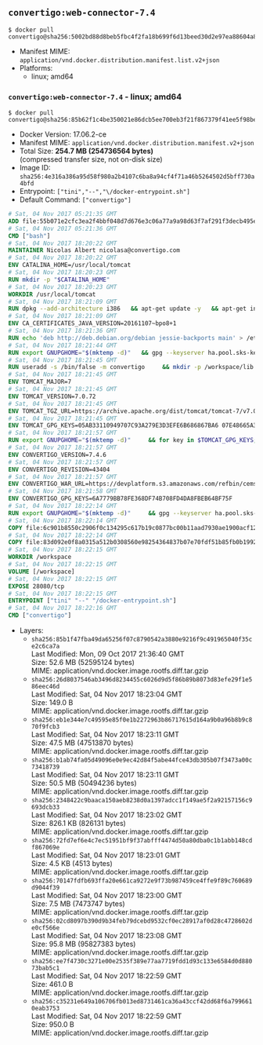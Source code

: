 ## `convertigo:web-connector-7.4`

```console
$ docker pull convertigo@sha256:5002bd88d8beb5fbc4f2fa18b699f6d13beed30d2e97ea88604a8b852cc9d730
```

-	Manifest MIME: `application/vnd.docker.distribution.manifest.list.v2+json`
-	Platforms:
	-	linux; amd64

### `convertigo:web-connector-7.4` - linux; amd64

```console
$ docker pull convertigo@sha256:85b62f1c4be350021e86dcb5ee700eb3f21f867379f41ee5f98bec84c46e4ab0
```

-	Docker Version: 17.06.2-ce
-	Manifest MIME: `application/vnd.docker.distribution.manifest.v2+json`
-	Total Size: **254.7 MB (254736564 bytes)**  
	(compressed transfer size, not on-disk size)
-	Image ID: `sha256:4e316a386a95d58f980a2b4107c6ba8a94cf4f71a46b5264502d5bff730a4bfd`
-	Entrypoint: `["tini","--","\/docker-entrypoint.sh"]`
-	Default Command: `["convertigo"]`

```dockerfile
# Sat, 04 Nov 2017 05:21:35 GMT
ADD file:55b071e2cfc3ea2f4bbf048d7d676e3c06a77a9a98d63f7af291f3decb495ec8 in / 
# Sat, 04 Nov 2017 05:21:36 GMT
CMD ["bash"]
# Sat, 04 Nov 2017 18:20:22 GMT
MAINTAINER Nicolas Albert nicolasa@convertigo.com
# Sat, 04 Nov 2017 18:20:22 GMT
ENV CATALINA_HOME=/usr/local/tomcat
# Sat, 04 Nov 2017 18:20:23 GMT
RUN mkdir -p "$CATALINA_HOME"
# Sat, 04 Nov 2017 18:20:23 GMT
WORKDIR /usr/local/tomcat
# Sat, 04 Nov 2017 18:21:09 GMT
RUN dpkg --add-architecture i386   && apt-get update -y   && apt-get install -y --no-install-recommends     ca-certificates     curl     lib32z1     libgtk2.0-0:i386     libstdc++6:i386     libxft2:i386     libxt6:i386     libxtst6:i386     unzip   && rm -rf /var/lib/apt/lists/*
# Sat, 04 Nov 2017 18:21:09 GMT
ENV CA_CERTIFICATES_JAVA_VERSION=20161107~bpo8+1
# Sat, 04 Nov 2017 18:21:36 GMT
RUN echo 'deb http://deb.debian.org/debian jessie-backports main' > /etc/apt/sources.list.d/jessie-backports.list     && apt-get update -y     && apt-get install -y --no-install-recommends         openjdk-8-jre-headless         openjdk-8-jre-headless:i386         ca-certificates-java="$CA_CERTIFICATES_JAVA_VERSION"     && update-java-alternatives --jre-headless -s java-1.8.0-openjdk-i386     && rm -rf /usr/lib/jvm/java-8-openjdk-amd64 /var/lib/apt/lists/*
# Sat, 04 Nov 2017 18:21:44 GMT
RUN export GNUPGHOME="$(mktemp -d)"   && gpg --keyserver ha.pool.sks-keyservers.net --recv-keys B42F6819007F00F88E364FD4036A9C25BF357DD4   && curl -o /usr/local/bin/gosu -fSL "https://github.com/tianon/gosu/releases/download/1.7/gosu-$(dpkg --print-architecture)"   && curl -o /usr/local/bin/gosu.asc -fSL "https://github.com/tianon/gosu/releases/download/1.7/gosu-$(dpkg --print-architecture).asc"   && gpg --batch --verify /usr/local/bin/gosu.asc /usr/local/bin/gosu   && rm /usr/local/bin/gosu.asc   && chmod +x /usr/local/bin/gosu   && gpg --keyserver ha.pool.sks-keyservers.net --recv-keys 6380DC428747F6C393FEACA59A84159D7001A4E5   && curl -o /usr/local/bin/tini -fSL "https://github.com/krallin/tini/releases/download/v0.9.0/tini"   && curl -o /usr/local/bin/tini.asc -fSL "https://github.com/krallin/tini/releases/download/v0.9.0/tini.asc"   && gpg --batch --verify /usr/local/bin/tini.asc /usr/local/bin/tini   && rm /usr/local/bin/tini.asc   && chmod +x /usr/local/bin/tini   && rm -rf /tmp/*
# Sat, 04 Nov 2017 18:21:45 GMT
RUN useradd -s /bin/false -m convertigo     && mkdir -p /workspace/lib /workspace/classes     && chown -R convertigo:convertigo /workspace
# Sat, 04 Nov 2017 18:21:45 GMT
ENV TOMCAT_MAJOR=7
# Sat, 04 Nov 2017 18:21:45 GMT
ENV TOMCAT_VERSION=7.0.72
# Sat, 04 Nov 2017 18:21:45 GMT
ENV TOMCAT_TGZ_URL=https://archive.apache.org/dist/tomcat/tomcat-7/v7.0.72/bin/apache-tomcat-7.0.72.tar.gz
# Sat, 04 Nov 2017 18:21:45 GMT
ENV TOMCAT_GPG_KEYS=05AB33110949707C93A279E3D3EFE6B686867BA6 07E48665A34DCAFAE522E5E6266191C37C037D42 47309207D818FFD8DCD3F83F1931D684307A10A5 541FBE7D8F78B25E055DDEE13C370389288584E7 61B832AC2F1C5A90F0F9B00A1C506407564C17A3 713DA88BE50911535FE716F5208B0AB1D63011C7 79F7026C690BAA50B92CD8B66A3AD3F4F22C4FED 9BA44C2621385CB966EBA586F72C284D731FABEE A27677289986DB50844682F8ACB77FC2E86E29AC A9C5DF4D22E99998D9875A5110C01C5A2F6059E7 DCFD35E0BF8CA7344752DE8B6FB21E8933C60243 F3A04C595DB5B6A5F1ECA43E3B7BBB100D811BBE F7DA48BB64BCB84ECBA7EE6935CD23C10D498E23
# Sat, 04 Nov 2017 18:21:57 GMT
RUN export GNUPGHOME="$(mktemp -d)"     && for key in $TOMCAT_GPG_KEYS; do          gpg --keyserver ha.pool.sks-keyservers.net --recv-keys "$key";        done;     curl -fSL -o /tmp/tomcat.tar.gz $TOMCAT_TGZ_URL     && curl -fSL -o /tmp/tomcat.tar.gz.asc $TOMCAT_TGZ_URL.asc     && gpg --batch --verify /tmp/tomcat.tar.gz.asc /tmp/tomcat.tar.gz     && tar -xvf /tmp/tomcat.tar.gz --strip-components=1     && sed -i.bak         -e '/protocol="AJP/d'         -e '/AprLifecycleListener/d'         -e '/JasperListener/d'         -e 's/port="8080"/port="28080" maxThreads="64000"/'         conf/server.xml     && rm -rf webapps/* bin/*.bat conf/server.xml.bak /tmp/*     && chown -R convertigo:convertigo conf temp work logs     && chmod -w conf/*
# Sat, 04 Nov 2017 18:21:57 GMT
ENV CONVERTIGO_VERSION=7.4.6
# Sat, 04 Nov 2017 18:21:57 GMT
ENV CONVERTIGO_REVISION=43404
# Sat, 04 Nov 2017 18:21:57 GMT
ENV CONVERTIGO_WAR_URL=https://devplatform.s3.amazonaws.com/refbin/cems/7.4.6/convertigo-7.4.6-v43404-linux32.war
# Sat, 04 Nov 2017 18:21:58 GMT
ENV CONVERTIGO_GPG_KEYS=6A7779BB78FE368DF74B708FD4DA8FBEB64BF75F
# Sat, 04 Nov 2017 18:22:14 GMT
RUN export GNUPGHOME="$(mktemp -d)"     && gpg --keyserver ha.pool.sks-keyservers.net --recv-keys "$CONVERTIGO_GPG_KEYS"     && curl -fSL -o /tmp/convertigo.war $CONVERTIGO_WAR_URL     && curl -fSL -o /tmp/convertigo.war.asc $CONVERTIGO_WAR_URL.asc     && gpg --batch --verify /tmp/convertigo.war.asc /tmp/convertigo.war     && mkdir webapps/ROOT webapps/convertigo     && (cd webapps/convertigo         && unzip -q /tmp/convertigo.war         && chmod a+x WEB-INF/xvnc/*)     && rm -rf /tmp/*
# Sat, 04 Nov 2017 18:22:14 GMT
COPY file:6c901b8550c2906f0c134295c617b19c0877bc00b11aad7930ae1900acf1217f in webapps/ROOT/index.html 
# Sat, 04 Nov 2017 18:22:14 GMT
COPY file:83d092e0f8a0315a512b0308560e98254364837b07e70fdf51b85fb0b1992efd in / 
# Sat, 04 Nov 2017 18:22:15 GMT
WORKDIR /workspace
# Sat, 04 Nov 2017 18:22:15 GMT
VOLUME [/workspace]
# Sat, 04 Nov 2017 18:22:15 GMT
EXPOSE 28080/tcp
# Sat, 04 Nov 2017 18:22:15 GMT
ENTRYPOINT ["tini" "--" "/docker-entrypoint.sh"]
# Sat, 04 Nov 2017 18:22:16 GMT
CMD ["convertigo"]
```

-	Layers:
	-	`sha256:85b1f47fba49da65256f07c8790542a3880e9216f9c491965040f35ce2c6ca7a`  
		Last Modified: Mon, 09 Oct 2017 21:36:40 GMT  
		Size: 52.6 MB (52595124 bytes)  
		MIME: application/vnd.docker.image.rootfs.diff.tar.gzip
	-	`sha256:26d8037546ab3496d8234455c6026d9d5f86b89b8073d83efe29f1e586eec46d`  
		Last Modified: Sat, 04 Nov 2017 18:23:04 GMT  
		Size: 149.0 B  
		MIME: application/vnd.docker.image.rootfs.diff.tar.gzip
	-	`sha256:eb1e344e7c49595e85f0e1b2272963b86717615d164a9b0a96b8b9c870f9fcb3`  
		Last Modified: Sat, 04 Nov 2017 18:23:11 GMT  
		Size: 47.5 MB (47513870 bytes)  
		MIME: application/vnd.docker.image.rootfs.diff.tar.gzip
	-	`sha256:b1ab74fa05d49096e0e9ec42d84f5abe44fce43db305b07f3473a00c73418739`  
		Last Modified: Sat, 04 Nov 2017 18:23:11 GMT  
		Size: 50.5 MB (50494236 bytes)  
		MIME: application/vnd.docker.image.rootfs.diff.tar.gzip
	-	`sha256:2348422c9baaca150aeb8238d0a1397adcc1f149ae5f2a92157156c9693dcb33`  
		Last Modified: Sat, 04 Nov 2017 18:23:02 GMT  
		Size: 826.1 KB (826131 bytes)  
		MIME: application/vnd.docker.image.rootfs.diff.tar.gzip
	-	`sha256:72fd7ef6e4c7ec51951bf9f37abfff4474d50a80dba0c1b1abb148cdf867069e`  
		Last Modified: Sat, 04 Nov 2017 18:23:01 GMT  
		Size: 4.5 KB (4513 bytes)  
		MIME: application/vnd.docker.image.rootfs.diff.tar.gzip
	-	`sha256:70147fdfb693ffa20e661ca9272e9f73b987459ce4ffe9f89c760689d9044f39`  
		Last Modified: Sat, 04 Nov 2017 18:23:00 GMT  
		Size: 7.5 MB (7473747 bytes)  
		MIME: application/vnd.docker.image.rootfs.diff.tar.gzip
	-	`sha256:02cd8097b390d9b34feb79dcebd9532cf0ec28917af0d28c4728602de0cf566e`  
		Last Modified: Sat, 04 Nov 2017 18:23:08 GMT  
		Size: 95.8 MB (95827383 bytes)  
		MIME: application/vnd.docker.image.rootfs.diff.tar.gzip
	-	`sha256:ee7f4730c3271e00e2535f389e77aa7719fdd1d93c133e6584d0d88073bab5c1`  
		Last Modified: Sat, 04 Nov 2017 18:22:59 GMT  
		Size: 461.0 B  
		MIME: application/vnd.docker.image.rootfs.diff.tar.gzip
	-	`sha256:c35231e649a106706fb013ed8731461ca36a43ccf42dd68f6a7996610eab3753`  
		Last Modified: Sat, 04 Nov 2017 18:22:59 GMT  
		Size: 950.0 B  
		MIME: application/vnd.docker.image.rootfs.diff.tar.gzip
